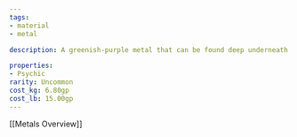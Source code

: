 ```yaml
---
tags:
- material
- metal

description: A greenish-purple metal that can be found deep underneath ancient forests.

properties:
- Psychic
rarity: Uncommon
cost_kg: 6.80gp
cost_lb: 15.00gp
---
```

[[Metals Overview]]
